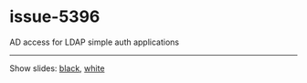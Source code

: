# issue-5396

AD access for LDAP simple auth applications

---

Show slides: [black](https://davideprincipi.github.io/issue-5396), [white](https://davideprincipi.github.io/issue-5396/white)
